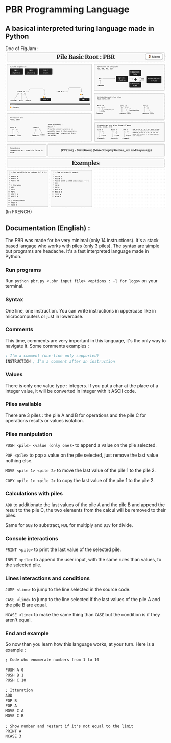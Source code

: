 # PBR Programming Language
## A basical interpreted turing language made in Python
Doc of FigJam :
![PBR Image Doc](assets/imgdocs.png)
(In FRENCH)

## Documentation  (English) :
The PBR was made for be very minimal (only 14 instructions). It's a stack based langage who works with piles (only 3 piles). The syntax are simple but programs are headache. It's a fast interpreted language made in Python.

### Run programs
Run `python pbr.py <.pbr input file> <options : -l for logs>` on your terminal.

### Syntax
One line, one instruction. You can write instructions in uppercase like in microcomputers or just in lowercase.

### Comments
This time, comments are very important in this language, it's the only way to navigate it. Some comments examples :
```asm
; I'm a comment (one-line only supported)
INSTRUCTION ; I'm a comment after an instruction
```

### Values
There is only one value type : integers. If you put a char at the place of a integer value, it will be converted in integer with it ASCII code.

### Piles available
There are 3 piles : the pile A and B for operations and the pile C for operations results or values isolation.

### Piles manipulation
`PUSH <pile> <value (only one)>` to append a value on the pile selected.

`POP <pile>` to pop a value on the pile selected, just remove the last value nothing else.

`MOVE <pile 1> <pile 2>` to move the last value of the pile 1 to the pile 2.

`COPY <pile 1> <pile 2>` to copy the last value of the pile 1 to the pile 2.

### Calculations with piles
`ADD` to additionate the last values of the pile A and the pile B and append the result to the pile C, the two elements from the calcul will be removed to their piles.

Same for `SUB` to substract, `MUL` for multiply and `DIV` for divide.

### Console interactions
`PRINT <pile>` to print the last value of the selected pile.

`INPUT <pile>` to append the user input, with the same rules than values, to the selected pile.

### Lines interactions and conditions
`JUMP <line>` to jump to the line selected in the source code.

`CASE <line>` to jump to the line selected if the last values of the pile A and the pile B are equal.

`NCASE <line>` to make the same thing than `CASE` but the condition is if they aren't equal.

### End and example
So now than you learn how this language works, at your turn. Here is a example :
```
; Code who enumerate numbers from 1 to 10

PUSH A 0
PUSH B 1
PUSH C 10

; Itteration
ADD
POP B
POP A
MOVE C A
MOVE C B

; Show number and restart if it's not equal to the limit
PRINT A
NCASE 3
```
